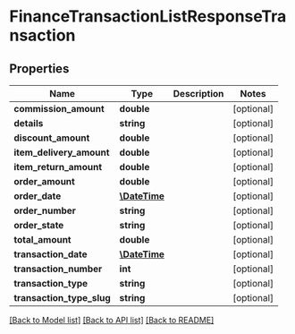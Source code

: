 # FinanceTransactionListResponseTransaction

## Properties
Name | Type | Description | Notes
------------ | ------------- | ------------- | -------------
**commission_amount** | **double** |  | [optional] 
**details** | **string** |  | [optional] 
**discount_amount** | **double** |  | [optional] 
**item_delivery_amount** | **double** |  | [optional] 
**item_return_amount** | **double** |  | [optional] 
**order_amount** | **double** |  | [optional] 
**order_date** | [**\DateTime**](\DateTime.md) |  | [optional] 
**order_number** | **string** |  | [optional] 
**order_state** | **string** |  | [optional] 
**total_amount** | **double** |  | [optional] 
**transaction_date** | [**\DateTime**](\DateTime.md) |  | [optional] 
**transaction_number** | **int** |  | [optional] 
**transaction_type** | **string** |  | [optional] 
**transaction_type_slug** | **string** |  | [optional] 

[[Back to Model list]](../README.md#documentation-for-models) [[Back to API list]](../README.md#documentation-for-api-endpoints) [[Back to README]](../README.md)


